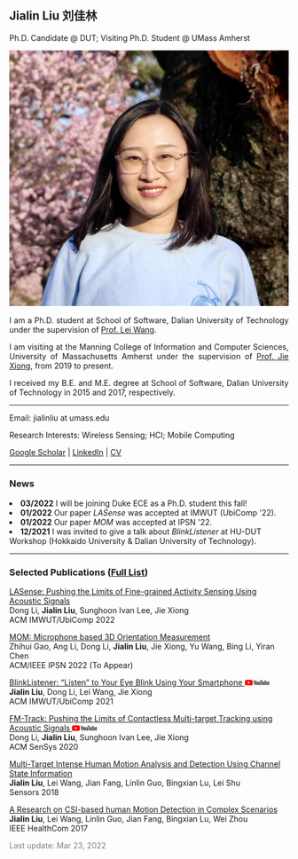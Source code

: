 
  <body>
    <div style="max-width:800px" class="container">
      <div class="page-header">
        <h2>Jialin Liu 刘佳林</h2>
           <p class="lead">Ph.D. Candidate @ DUT; Visiting Ph.D. Student @ UMass Amherst</p>
      </div>
      <div class="content">
          <img src="images/jialinliu.jpg" class="img-responsive col-md-5"/>
          <div class="col-md-7">
          <p align="justify">I am a Ph.D. student at School of Software, Dalian University of Technology under the supervision of <a href="http://faculty.dlut.edu.cn/leiwang">Prof. Lei Wang</a>.</p>
          <p align="justify">I am visiting at the Manning College of Information and Computer Sciences, University of Massachusetts Amherst under the supervision of <a href="https://people.cs.umass.edu/~jxiong/">Prof. Jie Xiong</a>, from 2019 to present.</p>
          <p align="justify">I received my B.E. and M.E. degree at School of Software, Dalian University of Technology in 2015 and 2017, respectively.</p>
          <hr>
          <p>Email: jialinliu at umass.edu</p>
          <p>Research Interests: Wireless Sensing; HCI; Mobile Computing</p>
          <p><a href="https://scholar.google.com/citations?user=57GlfUQAAAAJ&hl=zh-CN">Google Scholar</a> | <a href="https://www.linkedin.com/in/jialin-liu-04221a223/">LinkedIn</a> | <a href="Jialin_CV_May2022.pdf">CV</a></p>
          </div>
      </div>
      <hr style="clear:both"/>
      <h3>News</h3>
      <li><b>03/2022</b> I will be joining Duke ECE as a Ph.D. student this fall! </li>
      <li><b>01/2022</b>  Our paper <i>LASense</i> was accepted at IMWUT (UbiComp '22).</li>
      <li><b>01/2022</b>  Our paper <i>MOM</i> was accepted at IPSN '22.</li>
      <li><b>12/2021</b>  I was invited to give a talk about <i>BlinkListener</i> at HU-DUT Workshop (Hokkaido University & Dalian University of Technology).</li>
      <hr style="clear:both"/>
      <h3>Selected Publications (<a href="https://scholar.google.com/citations?user=57GlfUQAAAAJ&hl=zh-CN">Full List</a>)</h3>
      <p><a href="papers/IMWUT21-LASense.pdf">LASense: Pushing the Limits of Fine-grained Activity Sensing Using Acoustic Signals</a><br/>
      Dong Li, <b>Jialin Liu</b>, Sunghoon Ivan Lee, Jie Xiong <br>
      ACM IMWUT/UbiComp 2022
      </p>
      <p><a href="">MOM: Microphone based 3D Orientation Measurement</a><br/>
      Zhihui Gao, Ang Li, Dong Li, <b>Jialin Liu</b>, Jie Xiong, Yu Wang, Bing Li, Yiran Chen<br>
      ACM/IEEE IPSN 2022 (To Appear)
      </p>
      <p><a href="papers/IMWUT21-BlinkListener.pdf">BlinkListener: “Listen” to Your Eye Blink Using Your Smartphone </a><a href="https://www.youtube.com/watch?v=H-QOrw1m2Lw&t=204s"><img src="images/yt_logo_rgb_light.png" height="10"></a><br/>
      <b>Jialin Liu</b>, Dong Li, Lei Wang, Jie Xiong <br>
      ACM IMWUT/UbiComp 2021
      </p>
      <p><a href="papers/SenSys20-FM-Track.pdf">FM-Track: Pushing the Limits of Contactless Multi-target Tracking using Acoustic Signals </a><a href="https://www.youtube.com/watch?v=Gi2Hll8nBe8"><img src="images/yt_logo_rgb_light.png" height="10"></a><br/>
      Dong Li, <b>Jialin Liu</b>, Sunghoon Ivan Lee, Jie Xiong <br>
      ACM SenSys 2020
      </p>
      <p>
      <a href="https://www.mdpi.com/1424-8220/18/10/3379">Multi-Target Intense Human Motion Analysis and Detection Using Channel State Information</a> <br/>
      <b>Jialin Liu</b>, Lei Wang, Jian Fang, Linlin Guo, Bingxian Lu, Lei Shu<br>
      Sensors 2018
      </p>
      <p>
      <a href="https://ieeexplore.ieee.org/abstract/document/8210800">A Research on CSI-based human Motion Detection in Complex Scenarios</a><br/>
      <b>Jialin Liu</b>, Lei Wang, Linlin Guo, Jian Fang, Bingxian Lu, Wei Zhou<br>
      IEEE HealthCom 2017
      </p>
      <p style="color:grey;">Last update: Mar 23, 2022</p>
    </div> 
    <a href="http://www.clustrmaps.com/map/Jialinliu.me" title="Visit tracker for Jialinliu.me"><img src="//www.clustrmaps.com/map_v2.png?d=GUWi9f_jwPjZdg4kJ88UtA5khIiU9ofay5he0XY54c8" style="display: none;" /></a>
  </body>